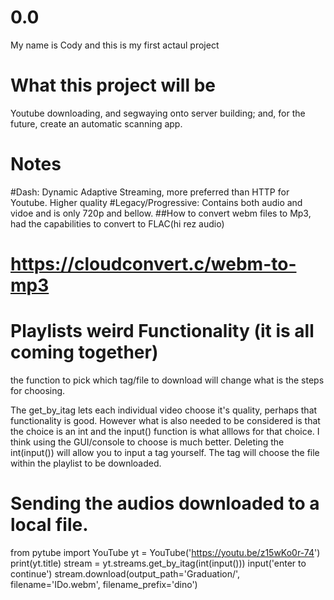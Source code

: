 # 0.0
My name is Cody and this is my first actaul project

# What this project will be
Youtube downloading, and segwaying onto server building; and, for the future, create an automatic scanning app. 

# Notes
#Dash: Dynamic Adaptive Streaming, more preferred than HTTP for Youtube. Higher quality
#Legacy/Progressive: Contains both audio and vidoe and is only 720p and bellow.
##How to convert webm files to Mp3, had the capabilities to convert to FLAC(hi rez audio)
# https://cloudconvert.c/webm-to-mp3

# Playlists weird Functionality (it is all coming together) 
the function to pick which tag/file to download will change what is the steps for choosing.

The get_by_itag lets each individual video choose it's quality, perhaps that functionality is good. However what is also needed to be considered is that the choice is an int and the input() function is what alllows for that choice. I think using the GUI/console to choose is much better. Deleting the int(input()) will allow you to input a tag yourself. The tag will choose the file within the playlist to be downloaded.

# Sending the audios downloaded to a local file. 
from pytube import YouTube
yt = YouTube('https://youtu.be/z15wKo0r-74')
print(yt.title)
stream = yt.streams.get_by_itag(int(input()))
input('enter to continue')
stream.download(output_path='Graduation/', filename='IDo.webm', filename_prefix='dino')
